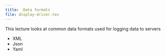 ```yaml
---
title:  Data formats
file: display-driver.tex
---
```

This lecture looks at common data formats used for logging data to servers
* XML
* Json
* Yaml
